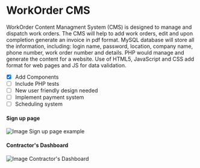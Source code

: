 # WorkOrder CMS

WorkOrder Content Managment System (CMS) is designed to manage and dispatch work orders. The CMS will help to add work orders, edit and upon completion generate an invoice in pdf format. MySQL database will store all the information, including: login name, password, location, company name, phone number, work order number and details. PHP would manage and generate the content for a website. Use of HTML5, JavaScript and CSS add format for web pages and JS for data validation.

- [x] Add Components
- [ ] Include PHP tests
- [ ] New user friendly design needed
- [ ] Implement payment system
- [ ] Scheduling system

#### Sign up page

![Image Sign up page example](https://github.com/romzes13/WorkOrderCMS/blob/master/Screenshot%20from%202018-06-08%2009-13-19.png)

#### Contractor's Dashboard
![Image Contractor's Dashboard](https://github.com/romzes13/WorkOrderCMS/blob/master/Screenshot%20from%202018-06-08%2009-24-02.png)
